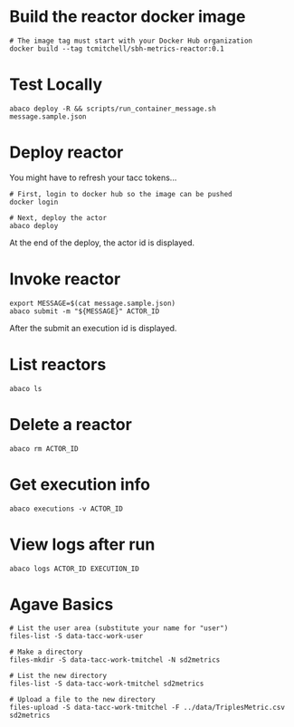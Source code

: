 
# Build the reactor docker image

```
# The image tag must start with your Docker Hub organization
docker build --tag tcmitchell/sbh-metrics-reactor:0.1
```


# Test Locally

```
abaco deploy -R && scripts/run_container_message.sh message.sample.json
```


# Deploy reactor

You might have to refresh your tacc tokens...

```
# First, login to docker hub so the image can be pushed
docker login

# Next, deploy the actor
abaco deploy
```

At the end of the deploy, the actor id is displayed.


# Invoke reactor

```
export MESSAGE=$(cat message.sample.json)
abaco submit -m "${MESSAGE}" ACTOR_ID
```

After the submit an execution id is displayed.


# List reactors

```
abaco ls
```

# Delete a reactor

```
abaco rm ACTOR_ID
```

# Get execution info

```
abaco executions -v ACTOR_ID
```

# View logs after run

```
abaco logs ACTOR_ID EXECUTION_ID
```


# Agave Basics

```
# List the user area (substitute your name for "user")
files-list -S data-tacc-work-user

# Make a directory
files-mkdir -S data-tacc-work-tmitchel -N sd2metrics

# List the new directory
files-list -S data-tacc-work-tmitchel sd2metrics

# Upload a file to the new directory
files-upload -S data-tacc-work-tmitchel -F ../data/TriplesMetric.csv sd2metrics
```
